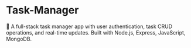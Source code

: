 # Task-Manager
🚀 A full-stack task manager app with user authentication, task CRUD operations, and real-time updates. Built with Node.js, Express, JavaScript, MongoDB.
